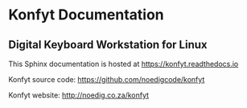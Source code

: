 Konfyt Documentation
====================
Digital Keyboard Workstation for Linux
--------------------------------------

This Sphinx documentation is hosted at https://konfyt.readthedocs.io

Konfyt source code: https://github.com/noedigcode/konfyt

Konfyt website: http://noedig.co.za/konfyt

